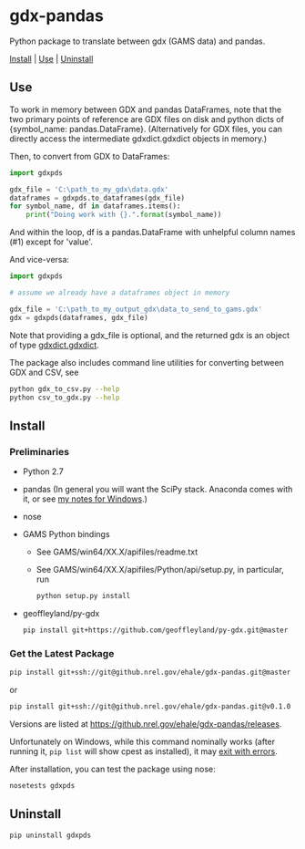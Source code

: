 gdx-pandas
==========

Python package to translate between gdx (GAMS data) and pandas.

[Install](#install) | [Use](#use) | [Uninstall](#uninstall)

## Use

To work in memory between GDX and pandas DataFrames, note that the two primary points 
of reference are GDX files on disk and python dicts of {symbol_name: pandas.DataFrame}. 
(Alternatively for GDX files, you can directly access the intermediate gdxdict.gdxdict 
objects in memory.)

Then, to convert from GDX to DataFrames:

```python
import gdxpds

gdx_file = 'C:\path_to_my_gdx\data.gdx'
dataframes = gdxpds.to_dataframes(gdx_file)
for symbol_name, df in dataframes.items():
    print("Doing work with {}.".format(symbol_name))
```

And within the loop, df is a pandas.DataFrame with unhelpful column names (#1) except 
for 'value'.

And vice-versa:

```python
import gdxpds

# assume we already have a dataframes object in memory

gdx_file = 'C:\path_to_my_output_gdx\data_to_send_to_gams.gdx'
gdx = gdxpds(dataframes, gdx_file)
```

Note that providing a gdx_file is optional, and the returned gdx is an object of type [gdxdict.gdxdict](https://github.com/geoffleyland/py-gdx/blob/master/gdxdict.py).


The package also includes command line utilities for converting between GDX and CSV, see

```bash
python gdx_to_csv.py --help
python csv_to_gdx.py --help
```

## Install

### Preliminaries

- Python 2.7
- pandas (In general you will want the SciPy stack. Anaconda comes with it, or see [my notes for Windows](http://elainethale.wordpress.com/programming-notes/python-environment-set-up/).)
- nose
- GAMS Python bindings
    - See GAMS/win64/XX.X/apifiles/readme.txt
    - See GAMS/win64/XX.X/apifiles/Python/api/setup.py, in particular, run
        
        ```bash
        python setup.py install
        ```
        
- geoffleyland/py-gdx

    ```bash
    pip install git+https://github.com/geoffleyland/py-gdx.git@master
    ```

### Get the Latest Package

```bash
pip install git+ssh://git@github.nrel.gov/ehale/gdx-pandas.git@master
```

or 

```bash
pip install git+ssh://git@github.nrel.gov/ehale/gdx-pandas.git@v0.1.0
```

Versions are listed at https://github.nrel.gov/ehale/gdx-pandas/releases.

Unfortunately on Windows, while this command nominally works (after running it, `pip list` will show cpest as installed), it may [exit with errors](http://stackoverflow.com/q/23938896/1470262).

After installation, you can test the package using nose:

```bash
nosetests gdxpds
```

## Uninstall

```
pip uninstall gdxpds
```
